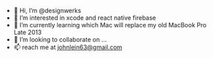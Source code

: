 - 👋 Hi, I’m @designwerks
- 👀 I’m interested in xcode and react native firebase
- 🌱 I’m currently learning which Mac will replace my old MacBook Pro Late 2013
- 💞️ I’m looking to collaborate on ...
- 📫 reach me at johnlein63@gmail.com

<!---
designwerks/designwerks is a ✨ special ✨ repository because its `README.md` (this file) appears on your GitHub profile.
You can click the Preview link to take a look at your changes.
--->
